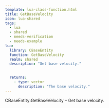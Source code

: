```yaml
---
template: lua-class-function.html
title: GetBaseVelocity
icon: lua-shared
tags:
  - lua
  - shared
  - needs-verification
  - needs-example
lua:
  library: CBaseEntity
  function: GetBaseVelocity
  realm: shared
  description: "Get base velocity."
  
  
  returns:
    - type: vector
      description: "The base velocity."
---
```


<div class="lua__search__keywords">
CBaseEntity:GetBaseVelocity &#x2013; Get base velocity.
</div>
